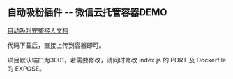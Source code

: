 ## 自动吸粉插件 -- 微信云托管容器DEMO

[自动吸粉完整接入文档](https://doc.nfcshare.com/?utm_source=github)

代码下载后，直接上传到容器即可。

项目默认端口为3001，若需要修改，请同时修改 index.js 的 PORT 及 Dockerfile 的 EXPOSE。
